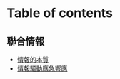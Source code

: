 # Table of contents

## 聯合情報 <a href="#joint-intelligence" id="joint-intelligence"></a>

* [情報的本質](README.md)
* [情報驅動應急響應](joint-intelligence/qing-bao-qu-dong-ying-ji-xiang-ying.md)
